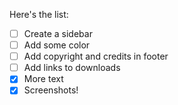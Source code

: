 Here's the list:
 - [ ] Create a sidebar
 - [ ] Add some color
 - [ ] Add copyright and credits in footer
 - [ ] Add links to downloads
 - [X] More text
 - [X] Screenshots!
